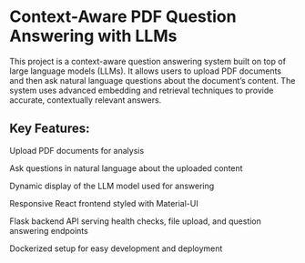 # Context-Aware PDF Question Answering with LLMs


This project is a context-aware question answering system built on top of large language models (LLMs). It allows users to upload PDF documents and then ask natural language questions about the document’s content. The system uses advanced embedding and retrieval techniques to provide accurate, contextually relevant answers.

## Key Features:

Upload PDF documents for analysis

Ask questions in natural language about the uploaded content

Dynamic display of the LLM model used for answering

Responsive React frontend styled with Material-UI

Flask backend API serving health checks, file upload, and question answering endpoints

Dockerized setup for easy development and deployment